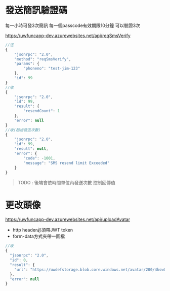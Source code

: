
# 發送簡訊驗證碼

每一小時可發3次簡訊 每一個passcode有效期限10分鐘 可以驗證3次

https://uwfuncapp-dev.azurewebsites.net/api/reqSmsVerify

```js
//送
{
    "jsonrpc": "2.0",
    "method": "reqSmsVerify",
    "params": {
        "phoneno": "test-jim-123"
    },
    "id": 99
}
//收
{
    "jsonrpc": "2.0",
    "id": 99,
    "result": {
        "resendCount": 1
    },
    "error": null
}
//收(超過發送次數)
{
    "jsonrpc": "2.0",
    "id": 99,
    "result": null,
    "error": {
        "code": -1001,
        "message": "SMS resend limit Exceeded"
    }
}
```

> TODO : 後端會依時間單位內發送次數 控制回傳值

# 更改頭像

https://uwfuncapp-dev.azurewebsites.net/api/uploadAvatar

- http header必須帶JWT token
- form-data方式夾帶一圖檔

```js
//收
{
  "jsonrpc": "2.0",
  "id": 0,
  "result": {
    "url": "https://uwdefstorage.blob.core.windows.net/avatar/200/4kswGUTIi0Cvg7z-ZWpD9A==.jpg"
  },
  "error": null
}
```

